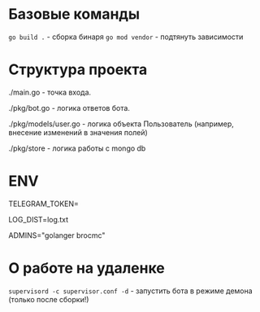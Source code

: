 # Базовые команды
`go build .` - сборка бинаря
`go mod vendor` - подтянуть зависимости

# Структура проекта
./main.go - точка входа.

./pkg/bot.go - логика ответов бота.

./pkg/models/user.go - логика объекта Пользователь (например, внесение изменений в значения полей)

./pkg/store - логика работы с mongo db

# ENV
TELEGRAM_TOKEN=<bot token>

LOG_DIST=log.txt 

ADMINS="golanger brocmc"

# О работе на удаленке
`supervisord -c supervisor.conf -d` - запустить бота в режиме демона 
(только после сборки!)
